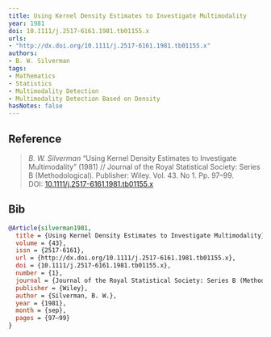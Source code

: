 ```yaml
---
title: Using Kernel Density Estimates to Investigate Multimodality
year: 1981
doi: 10.1111/j.2517-6161.1981.tb01155.x
urls:
- "http://dx.doi.org/10.1111/j.2517-6161.1981.tb01155.x"
authors:
- B. W. Silverman
tags:
- Mathematics
- Statistics
- Multimodality Detection
- Multimodality Detection Based on Density
hasNotes: false
---
```


## Reference

> <i>B. W. Silverman</i> “Using Kernel Density Estimates to Investigate Multimodality” (1981) // Journal of the Royal Statistical Society: Series B (Methodological). Publisher: Wiley. Vol.&nbsp;43. No&nbsp;1. Pp.&nbsp;97–99. DOI:&nbsp;<a href='https://doi.org/10.1111/j.2517-6161.1981.tb01155.x'>10.1111/j.2517-6161.1981.tb01155.x</a>

## Bib

```bib
@Article{silverman1981,
  title = {Using Kernel Density Estimates to Investigate Multimodality},
  volume = {43},
  issn = {2517-6161},
  url = {http://dx.doi.org/10.1111/j.2517-6161.1981.tb01155.x},
  doi = {10.1111/j.2517-6161.1981.tb01155.x},
  number = {1},
  journal = {Journal of the Royal Statistical Society: Series B (Methodological)},
  publisher = {Wiley},
  author = {Silverman, B. W.},
  year = {1981},
  month = {sep},
  pages = {97–99}
}
```
